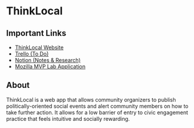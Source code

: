 # ThinkLocal

## Important Links

- [ThinkLocal Website](https://thinklocalapp.org)
- [Trello (To Do)](https://trello.com/b/9iImQj6J/8-weeks-plan)
- [Notion (Notes & Research)](https://www.notion.so/ThinkLocal-Project-Wiki-c9371d7924c544018194198127ea18f4)
- [Mozilla MVP Lab Application](https://docs.google.com/document/d/15B5Zyw9S6rHZFcjm_JIxH-3zbwjrPgPex7qiAjuh9YI/edit)

## About

ThinkLocal is a web app that allows community organizers to publish politically-oriented social events and alert community members on how to take further action. It allows for a low barrier of entry to civic engagement practice that feels intuitive and socially rewarding. 